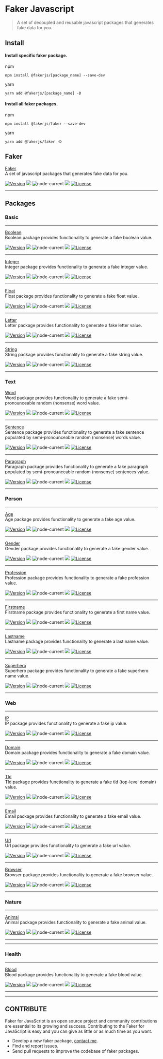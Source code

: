 # Faker Javascript
> A set of decoupled and reusable javascript packages that generates fake data for you.

## Install

#### Install specific faker package.

npm
```
npm install @fakerjs/[package_name] --save-dev
```

yarn
```
yarn add @fakerjs/[package_name] -D
```

#### Install all faker packages.

npm
```
npm install @fakerjs/faker --save-dev
```

yarn
```
yarn add @fakerjs/faker -D
```

## Faker

[Faker](https://github.com/faker-javascript/faker)  
A set of javascript packages that generates fake data for you.
 
<a href="https://github.com/faker-javascript/faker/releases"><img alt="Version" src="https://img.shields.io/github/release/faker-javascript/faker.svg?label=version&color=green"></a> <img src="https://img.shields.io/npm/dt/@fakerjs/faker"> <img alt="node-current" src="https://img.shields.io/node/v/@fakerjs/faker"> <a href="https://github.com/faker-javascript/faker/actions/workflows/ci.yml"><img src="https://github.com/faker-javascript/faker/actions/workflows/ci.yml/badge.svg"></a> <a href="https://github.com/faker-javascript/faker"><img src="https://img.shields.io/badge/license-MIT-blue.svg?color=green" alt="License"></a><hr>


## Packages

### Basic
<hr>

[Boolean](https://github.com/faker-javascript/boolean)  
Boolean package provides functionality to generate a fake boolean value. 
 
<a href="https://github.com/faker-javascript/boolean/releases"><img alt="Version" src="https://img.shields.io/github/release/faker-javascript/boolean.svg?label=version&color=green"></a> <img src="https://img.shields.io/npm/dt/@fakerjs/boolean"> <img alt="node-current" src="https://img.shields.io/node/v/@fakerjs/boolean"> <a href="https://github.com/faker-javascript/boolean/actions/workflows/ci.yml"><img src="https://github.com/faker-javascript/boolean/actions/workflows/ci.yml/badge.svg"></a> <a href="https://github.com/faker-javascript/boolean"><img src="https://img.shields.io/badge/license-MIT-blue.svg?color=green" alt="License"></a><hr>

[Integer](https://github.com/faker-javascript/integer)  
Integer package provides functionality to generate a fake integer value. 
 
<a href="https://github.com/faker-javascript/integer/releases"><img alt="Version" src="https://img.shields.io/github/release/faker-javascript/integer.svg?label=version&color=green"></a> <img src="https://img.shields.io/npm/dt/@fakerjs/integer"> <img alt="node-current" src="https://img.shields.io/node/v/@fakerjs/integer"> <a href="https://github.com/faker-javascript/integer/actions/workflows/ci.yml"><img src="https://github.com/faker-javascript/integer/actions/workflows/ci.yml/badge.svg"></a> <a href="https://github.com/faker-javascript/integer"><img src="https://img.shields.io/badge/license-MIT-blue.svg?color=green" alt="License"></a><hr>

[Float](https://github.com/faker-javascript/float)  
Float package provides functionality to generate a fake float value. 
 
<a href="https://github.com/faker-javascript/float/releases"><img alt="Version" src="https://img.shields.io/github/release/faker-javascript/float.svg?label=version&color=green"></a> <img src="https://img.shields.io/npm/dt/@fakerjs/float"> <img alt="node-current" src="https://img.shields.io/node/v/@fakerjs/float"> <a href="https://github.com/faker-javascript/float/actions/workflows/ci.yml"><img src="https://github.com/faker-javascript/float/actions/workflows/ci.yml/badge.svg"></a> <a href="https://github.com/faker-javascript/float"><img src="https://img.shields.io/badge/license-MIT-blue.svg?color=green" alt="License"></a><hr>

[Letter](https://github.com/faker-javascript/letter)  
Letter package provides functionality to generate a fake letter value. 
 
<a href="https://github.com/faker-javascript/letter/releases"><img alt="Version" src="https://img.shields.io/github/release/faker-javascript/letter.svg?label=version&color=green"></a> <img src="https://img.shields.io/npm/dt/@fakerjs/letter"> <img alt="node-current" src="https://img.shields.io/node/v/@fakerjs/letter"> <a href="https://github.com/faker-javascript/letter/actions/workflows/ci.yml"><img src="https://github.com/faker-javascript/letter/actions/workflows/ci.yml/badge.svg"></a> <a href="https://github.com/faker-javascript/letter"><img src="https://img.shields.io/badge/license-MIT-blue.svg?color=green" alt="License"></a><hr>

[String](https://github.com/faker-javascript/string)  
String package provides functionality to generate a fake string value. 
 
<a href="https://github.com/faker-javascript/string/releases"><img alt="Version" src="https://img.shields.io/github/release/faker-javascript/string.svg?label=version&color=green"></a> <img src="https://img.shields.io/npm/dt/@fakerjs/string"> <img alt="node-current" src="https://img.shields.io/node/v/@fakerjs/string"> <a href="https://github.com/faker-javascript/string/actions/workflows/ci.yml"><img src="https://github.com/faker-javascript/string/actions/workflows/ci.yml/badge.svg"></a> <a href="https://github.com/faker-javascript/string"><img src="https://img.shields.io/badge/license-MIT-blue.svg?color=green" alt="License"></a><hr>

### Text

[Word](https://github.com/faker-javascript/word)  
Word package provides functionality to generate a fake semi-pronounceable random (nonsense) word value.
 
<a href="https://github.com/faker-javascript/word/releases"><img alt="Version" src="https://img.shields.io/github/release/faker-javascript/word.svg?label=version&color=green"></a> <img src="https://img.shields.io/npm/dt/@fakerjs/word"> <img alt="node-current" src="https://img.shields.io/node/v/@fakerjs/word"> <a href="https://github.com/faker-javascript/word/actions/workflows/ci.yml"><img src="https://github.com/faker-javascript/word/actions/workflows/ci.yml/badge.svg"></a> <a href="https://github.com/faker-javascript/word"><img src="https://img.shields.io/badge/license-MIT-blue.svg?color=green" alt="License"></a><hr>

[Sentence](https://github.com/faker-javascript/sentence)  
Sentence package provides functionality to generate a fake sentence populated by semi-pronounceable random (nonsense) words value.
 
<a href="https://github.com/faker-javascript/sentence/releases"><img alt="Version" src="https://img.shields.io/github/release/faker-javascript/sentence.svg?label=version&color=green"></a> <img src="https://img.shields.io/npm/dt/@fakerjs/sentence"> <img alt="node-current" src="https://img.shields.io/node/v/@fakerjs/sentence"> <a href="https://github.com/faker-javascript/sentence/actions/workflows/ci.yml"><img src="https://github.com/faker-javascript/sentence/actions/workflows/ci.yml/badge.svg"></a> <a href="https://github.com/faker-javascript/sentence"><img src="https://img.shields.io/badge/license-MIT-blue.svg?color=green" alt="License"></a><hr>

[Paragraph](https://github.com/faker-javascript/paragraph)  
Paragraph package provides functionality to generate a fake paragraph populated by semi-pronounceable random (nonsense) sentences value.
 
<a href="https://github.com/faker-javascript/paragraph/releases"><img alt="Version" src="https://img.shields.io/github/release/faker-javascript/paragraph.svg?label=version&color=green"></a> <img src="https://img.shields.io/npm/dt/@fakerjs/paragraph"> <img alt="node-current" src="https://img.shields.io/node/v/@fakerjs/paragraph"> <a href="https://github.com/faker-javascript/paragraph/actions/workflows/ci.yml"><img src="https://github.com/faker-javascript/paragraph/actions/workflows/ci.yml/badge.svg"></a> <a href="https://github.com/faker-javascript/paragraph"><img src="https://img.shields.io/badge/license-MIT-blue.svg?color=green" alt="License"></a><hr>

### Person
<hr>

[Age](https://github.com/faker-javascript/age)  
Age package provides functionality to generate a fake age value. 
 
<a href="https://github.com/faker-javascript/age/releases"><img alt="Version" src="https://img.shields.io/github/release/faker-javascript/age.svg?label=version&color=green"></a> <img src="https://img.shields.io/npm/dt/@fakerjs/age"> <img alt="node-current" src="https://img.shields.io/node/v/@fakerjs/age"> <a href="https://github.com/faker-javascript/age/actions/workflows/ci.yml"><img src="https://github.com/faker-javascript/age/actions/workflows/ci.yml/badge.svg"></a> <a href="https://github.com/faker-javascript/age"><img src="https://img.shields.io/badge/license-MIT-blue.svg?color=green" alt="License"></a><hr>

[Gender](https://github.com/faker-javascript/gender)  
Gender package provides functionality to generate a fake gender value. 
 
<a href="https://github.com/faker-javascript/gender/releases"><img alt="Version" src="https://img.shields.io/github/release/faker-javascript/gender.svg?label=version&color=green"></a> <img src="https://img.shields.io/npm/dt/@fakerjs/gender"> <img alt="node-current" src="https://img.shields.io/node/v/@fakerjs/gender"> <a href="https://github.com/faker-javascript/gender/actions/workflows/ci.yml"><img src="https://github.com/faker-javascript/gender/actions/workflows/ci.yml/badge.svg"></a> <a href="https://github.com/faker-javascript/gender"><img src="https://img.shields.io/badge/license-MIT-blue.svg?color=green" alt="License"></a><hr>

[Profession](https://github.com/faker-javascript/profession)  
Profession package provides functionality to generate a fake profession value. 
 
<a href="https://github.com/faker-javascript/profession/releases"><img alt="Version" src="https://img.shields.io/github/release/faker-javascript/profession.svg?label=version&color=green"></a> <img src="https://img.shields.io/npm/dt/@fakerjs/profession"> <img alt="node-current" src="https://img.shields.io/node/v/@fakerjs/profession"> <a href="https://github.com/faker-javascript/profession/actions/workflows/ci.yml"><img src="https://github.com/faker-javascript/profession/actions/workflows/ci.yml/badge.svg"></a> <a href="https://github.com/faker-javascript/profession"><img src="https://img.shields.io/badge/license-MIT-blue.svg?color=green" alt="License"></a><hr>

[Firstname](https://github.com/faker-javascript/firstname)  
Firstname package provides functionality to generate a first name value. 
 
<a href="https://github.com/faker-javascript/firstname/releases"><img alt="Version" src="https://img.shields.io/github/release/faker-javascript/firstname.svg?label=version&color=green"></a> <img src="https://img.shields.io/npm/dt/@fakerjs/firstname"> <img alt="node-current" src="https://img.shields.io/node/v/@fakerjs/firstname"> <a href="https://github.com/faker-javascript/firstname/actions/workflows/ci.yml"><img src="https://github.com/faker-javascript/firstname/actions/workflows/ci.yml/badge.svg"></a> <a href="https://github.com/faker-javascript/firstname"><img src="https://img.shields.io/badge/license-MIT-blue.svg?color=green" alt="License"></a><hr>

[Lastname](https://github.com/faker-javascript/firstname)  
Lastname package provides functionality to generate a last name value. 
 
<a href="https://github.com/faker-javascript/lastname/releases"><img alt="Version" src="https://img.shields.io/github/release/faker-javascript/lastname.svg?label=version&color=green"></a> <img src="https://img.shields.io/npm/dt/@fakerjs/lastname"> <img alt="node-current" src="https://img.shields.io/node/v/@fakerjs/lastname"> <a href="https://github.com/faker-javascript/lastname/actions/workflows/ci.yml"><img src="https://github.com/faker-javascript/lastname/actions/workflows/ci.yml/badge.svg"></a> <a href="https://github.com/faker-javascript/lastname"><img src="https://img.shields.io/badge/license-MIT-blue.svg?color=green" alt="License"></a><hr>

[Superhero](https://github.com/faker-javascript/superhero)  
Superhero package provides functionality to generate a fake superhero name value. 
 
<a href="https://github.com/faker-javascript/superhero/releases"><img alt="Version" src="https://img.shields.io/github/release/faker-javascript/superhero.svg?label=version&color=green"></a> <img src="https://img.shields.io/npm/dt/@fakerjs/superhero"> <img alt="node-current" src="https://img.shields.io/node/v/@fakerjs/superhero"> <a href="https://github.com/faker-javascript/superhero/actions/workflows/ci.yml"><img src="https://github.com/faker-javascript/superhero/actions/workflows/ci.yml/badge.svg"></a> <a href="https://github.com/faker-javascript/superhero"><img src="https://img.shields.io/badge/license-MIT-blue.svg?color=green" alt="License"></a><hr>

### Web
<hr>

[IP](https://github.com/faker-javascript/ip)  
IP package provides functionality to generate a fake ip value. 
 
<a href="https://github.com/faker-javascript/ip/releases"><img alt="Version" src="https://img.shields.io/github/release/faker-javascript/ip.svg?label=version&color=green"></a> <img src="https://img.shields.io/npm/dt/@fakerjs/ip"> <img alt="node-current" src="https://img.shields.io/node/v/@fakerjs/ip"> <a href="https://github.com/faker-javascript/ip/actions/workflows/ci.yml"><img src="https://github.com/faker-javascript/ip/actions/workflows/ci.yml/badge.svg"></a> <a href="https://github.com/faker-javascript/ip"><img src="https://img.shields.io/badge/license-MIT-blue.svg?color=green" alt="License"></a><hr>

[Domain](https://github.com/faker-javascript/domain)  
Domain package provides functionality to generate a fake domain value. 
 
<a href="https://github.com/faker-javascript/domain/releases"><img alt="Version" src="https://img.shields.io/github/release/faker-javascript/domain.svg?label=version&color=green"></a> <img src="https://img.shields.io/npm/dt/@fakerjs/domain"> <img alt="node-current" src="https://img.shields.io/node/v/@fakerjs/domain"> <a href="https://github.com/faker-javascript/domain/actions/workflows/ci.yml"><img src="https://github.com/faker-javascript/domain/actions/workflows/ci.yml/badge.svg"></a> <a href="https://github.com/faker-javascript/domain"><img src="https://img.shields.io/badge/license-MIT-blue.svg?color=green" alt="License"></a><hr>

[Tld](https://github.com/faker-javascript/tld)  
Tld package provides functionality to generate a fake tld (top-level domain) value. 
 
<a href="https://github.com/faker-javascript/tld/releases"><img alt="Version" src="https://img.shields.io/github/release/faker-javascript/tld.svg?label=version&color=green"></a> <img src="https://img.shields.io/npm/dt/@fakerjs/tld"> <img alt="node-current" src="https://img.shields.io/node/v/@fakerjs/tld"> <a href="https://github.com/faker-javascript/tld/actions/workflows/ci.yml"><img src="https://github.com/faker-javascript/tld/actions/workflows/ci.yml/badge.svg"></a> <a href="https://github.com/faker-javascript/tld"><img src="https://img.shields.io/badge/license-MIT-blue.svg?color=green" alt="License"></a><hr>

[Email](https://github.com/faker-javascript/domain)  
Email package provides functionality to generate a fake email value. 
 
<a href="https://github.com/faker-javascript/email/releases"><img alt="Version" src="https://img.shields.io/github/release/faker-javascript/email.svg?label=version&color=green"></a> <img src="https://img.shields.io/npm/dt/@fakerjs/email"> <img alt="node-current" src="https://img.shields.io/node/v/@fakerjs/email"> <a href="https://github.com/faker-javascript/email/actions/workflows/ci.yml"><img src="https://github.com/faker-javascript/email/actions/workflows/ci.yml/badge.svg"></a> <a href="https://github.com/faker-javascript/email"><img src="https://img.shields.io/badge/license-MIT-blue.svg?color=green" alt="License"></a><hr>

[Url](https://github.com/faker-javascript/url)  
Url package provides functionality to generate a fake url value. 
 
<a href="https://github.com/faker-javascript/url/releases"><img alt="Version" src="https://img.shields.io/github/release/faker-javascript/url.svg?label=version&color=green"></a> <img src="https://img.shields.io/npm/dt/@fakerjs/url"> <img alt="node-current" src="https://img.shields.io/node/v/@fakerjs/url"> <a href="https://github.com/faker-javascript/url/actions/workflows/ci.yml"><img src="https://github.com/faker-javascript/url/actions/workflows/ci.yml/badge.svg"></a> <a href="https://github.com/faker-javascript/url"><img src="https://img.shields.io/badge/license-MIT-blue.svg?color=green" alt="License"></a><hr>

[Browser](https://github.com/faker-javascript/browser)  
Browser package provides functionality to generate a fake browser value. 
 
<a href="https://github.com/faker-javascript/browser/releases"><img alt="Version" src="https://img.shields.io/github/release/faker-javascript/browser.svg?label=version&color=green"></a> <img src="https://img.shields.io/npm/dt/@fakerjs/browser"> <img alt="node-current" src="https://img.shields.io/node/v/@fakerjs/browser"> <a href="https://github.com/faker-javascript/browser/actions/workflows/ci.yml"><img src="https://github.com/faker-javascript/browser/actions/workflows/ci.yml/badge.svg"></a> <a href="https://github.com/faker-javascript/browser"><img src="https://img.shields.io/badge/license-MIT-blue.svg?color=green" alt="License"></a><hr>

### Nature
<hr>

[Animal](https://github.com/faker-javascript/animal)  
Animal package provides functionality to generate a fake animal value. 
 
<a href="https://github.com/faker-javascript/animal/releases"><img alt="Version" src="https://img.shields.io/github/release/faker-javascript/animal.svg?label=version&color=green"></a> <img src="https://img.shields.io/npm/dt/@fakerjs/animal"> <img alt="node-current" src="https://img.shields.io/node/v/@fakerjs/animal"> <a href="https://github.com/faker-javascript/animal/actions/workflows/ci.yml"><img src="https://github.com/faker-javascript/animal/actions/workflows/ci.yml/badge.svg"></a> <a href="https://github.com/faker-javascript/animal"><img src="https://img.shields.io/badge/license-MIT-blue.svg?color=green" alt="License"></a><hr>

<hr>

### Health
<hr>

[Blood](https://github.com/faker-javascript/blood)  
Blood package provides functionality to generate a fake blood value. 
 
<a href="https://github.com/faker-javascript/blood/releases"><img alt="Version" src="https://img.shields.io/github/release/faker-javascript/blood.svg?label=version&color=green"></a> <img src="https://img.shields.io/npm/dt/@fakerjs/blood"> <img alt="node-current" src="https://img.shields.io/node/v/@fakerjs/blood"> <a href="https://github.com/faker-javascript/blood/actions/workflows/ci.yml"><img src="https://github.com/faker-javascript/blood/actions/workflows/ci.yml/badge.svg"></a> <a href="https://github.com/faker-javascript/blood"><img src="https://img.shields.io/badge/license-MIT-blue.svg?color=green" alt="License"></a><hr>

<hr>

## CONTRIBUTE
Faker for JavaScript is an open source project and community contributions are essential to its growing and success. Contributing to the Faker for JavaScript is easy and you can give as little or as much time as you want.

* Develop a new faker package, [contact me](https://twitter.com/AwilumIT).
* Find and report issues.
* Send pull requests to improve the codebase of faker packages.
